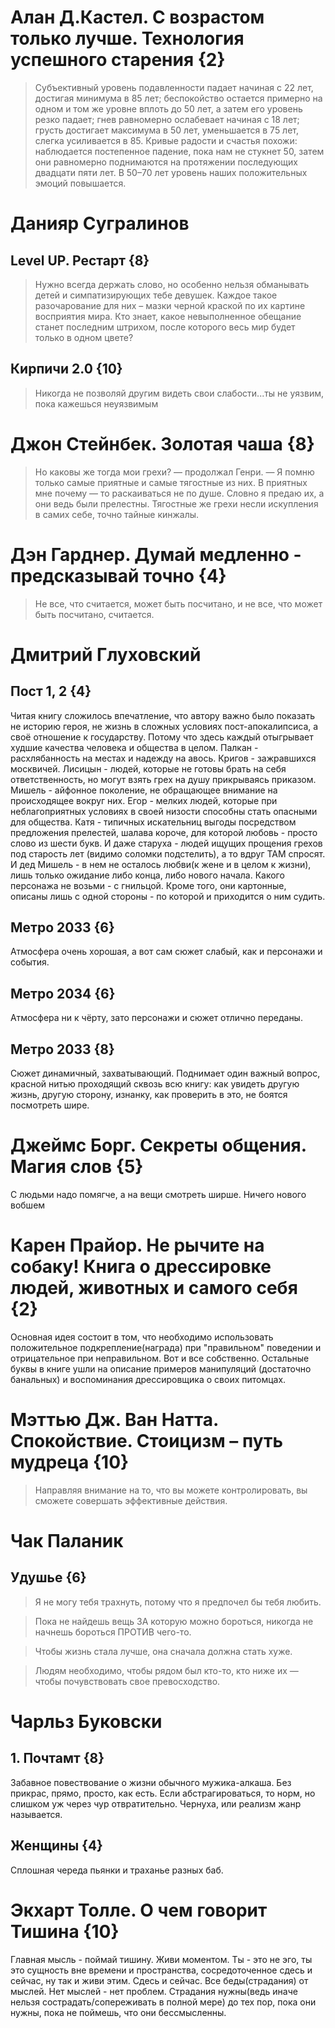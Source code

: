 # Алан Д.Кастел. С возрастом только лучше. Технология успешного старения {2}
> Субъективный уровень подавленности падает начиная с 22 лет, достигая минимума в 85 лет; беспокойство остается примерно на одном и том же уровне вплоть до 50 лет, а затем его уровень резко падает; гнев равномерно ослабевает начиная с 18 лет; грусть достигает максимума в 50 лет, уменьшается в 75 лет, слегка усиливается в 85. Кривые радости и счастья похожи: наблюдается постепенное падение, пока нам не стукнет 50, затем они равномерно поднимаются на протяжении последующих двадцати пяти лет. В 50–70 лет уровень наших положительных эмоций повышается.

# Данияр Сугралинов
## Level UP. Рестарт {8}
> Нужно всегда держать слово, но особенно нельзя обманывать детей и симпатизирующих тебе девушек. Каждое такое разочарование для них – мазки черной краской по их картине восприятия мира. Кто знает, какое невыполненное обещание станет последним штрихом, после которого весь мир будет только в одном цвете?

## Кирпичи 2.0 {10}
> Никогда не позволяй другим видеть свои слабости...ты не уязвим, пока кажешься неуязвимым

# Джон Стейнбек. Золотая чаша {8}
> Но каковы же тогда мои грехи? — продолжал Генри. — Я помню только самые приятные и самые тягостные из них. В приятных мне почему — то раскаиваться не по душе. Словно я предаю их, а они ведь были прелестны. Тягостные же грехи несли искупления в самих себе, точно тайные кинжалы.

# Дэн Гарднер. Думай медленно - предсказывай точно {4}
> Не все, что считается, может быть посчитано, и не все, что может быть посчитано, считается.
 
# Дмитрий Глуховский
## Пост 1, 2 {4}
Читая книгу сложилось впечатление, что автору важно было показать не историю героя, не жизнь в сложных условиях пост-апокалипсиса, а своё отношение к государству. Потому что здесь каждый отыгрывает худшие качества человека и общества в целом. Палкан - расхлябанность на местах и надежду на авось. Кригов - зажравшихся москвичей. Лисицын - людей, которые не готовы брать на себя ответственность, но могут взять грех на душу прикрываясь приказом. Мишель - айфонное поколение, не обращающее внимание на происходящее вокруг них. Егор - мелких людей, которые при неблагоприятных условиях в своей низости способны стать опасными для общества. Катя - типичных искательниц выгоды посредством предложения прелестей, шалава короче, для которой любовь - просто слово из шести букв. И даже старуха - людей ищущих прощения грехов под старость лет (видимо соломки подстелить), а то вдруг ТАМ спросят. И дед Мишель - в нем не осталось любви(к жене и в целом к жизни), лишь только ожидание либо конца, либо нового начала. Какого персонажа не возьми - с гнильцой. Кроме того, они картонные, описаны лишь с одной стороны - по которой и приходится о ним судить.

## Метро 2033 {6}
Атмосфера очень хорошая, а вот сам сюжет слабый, как и персонажи и события.

## Метро 2034 {6}
Атмосфера ни к чёрту, зато персонажи и сюжет отлично переданы.

## Метро 2033 {8}
Cюжет динамичный, захватывающий. Поднимает один важный вопрос, красной нитью проходящий сквозь всю книгу: как увидеть другую жизнь, другую сторону, изнанку, как проверить в это, не боятся посмотреть шире.

# Джеймс Борг. Секреты общения. Магия слов {5}
С людьми надо помягче, а на вещи смотреть ширше. Ничего нового вобшем

# Карен Прайор. Не рычите на собаку! Книга о дрессировке людей, животных и самого себя {2}
Основная идея состоит в том, что необходимо использовать положительное подкрепление(награда) при "правильном" поведении и отрицательное при неправильном. Вот и все собственно. Остальные буквы в книге ушли на описание примеров манипуляций (достаточно банальных) и воспоминания дрессировщика о своих питомцах.

# Мэттью Дж. Ван Натта. Спокойствие. Стоицизм – путь мудреца {10}
> Направляя внимание на то, что вы можете контролировать, вы сможете совершать эффективные действия.

# Чак Паланик
## Удушье {6}
> Я не могу тебя трахнуть, потому что я предпочел бы тебя любить.

> Пока не найдешь вещь ЗА которую можно бороться, никогда не начнешь бороться ПРОТИВ чего-то.

> Чтобы жизнь стала лучше, она сначала должна стать хуже.

> Людям необходимо, чтобы рядом был кто-то, кто ниже их — чтобы почувствовать свое превосходство.

# Чарльз Буковски
## 1. Почтамт {8}
Забавное повествование о жизни обычного мужика-алкаша. Без прикрас, прямо, просто, как есть. Если абстрагироваться, то норм, но слишком уж через чур отвратительно. Чернуха, или реализм жанр называется.

## Женщины {4}
Сплошная череда пьянки и траханье разных баб.

# Экхарт Толле. О чем говорит Тишина {10}
Главная мысль - поймай тишину. Живи моментом. Ты - это не эго, ты это сущность вне времени и пространства, сосредоточенное сдесь и сейчас, ну так и живи этим. Сдесь и сейчас. Все беды(страдания) от мыслей. Нет мыслей - нет проблем. Страдания нужны(ведь иначе нельзя сострадать/сопереживать в полной мере) до тех пор, пока они нужны, пока не поймешь, что они бессмысленны.













